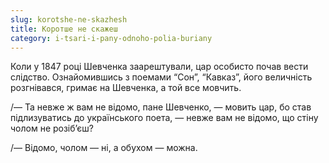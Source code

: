 ```yaml
---
slug: korotshe-ne-skazhesh
title: Коротше не скажеш
category: i-tsari-i-pany-odnoho-polia-buriany
---
```

Коли у 1847 році Шевченка заарештували, цар особисто почав вести слідство. Ознайомившись з поемами “Сон”, “Кавказ”, його величність розгнівався, гримає на Шевченка, а той все мовчить.

/— Та невже ж вам не відомо, пане Шевченко, — мовить цар, бо став підлизуватись до українського поета, — невже вам не відомо, що стіну чолом не розіб’єш?

/— Відомо, чолом — ні, а обухом — можна.

